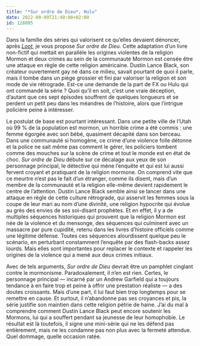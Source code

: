 ```yaml
---
title: "*Sur ordre de Dieu*, Hulu"
date: 2022-09-09T21:49:08+02:00
id: 128095 
---
```


Dans la famille des séries qui valorisent ce qu’elles devaient dénoncer, après [*Loot*](https://nicolasfurno.fr/serie/loot-apple-tv+/), je vous propose *Sur ordre de Dieu*. Cette adaptation d’un livre non-fictif qui mettait en parallèle les origines violentes de la religion Mormon et deux crimes au sein de la communauté Mormon est censée être une attaque en règle de cette religion américaine. Dustin Lance Black, son créateur ouvertement gay né dans ce milieu, savait pourtant de quoi il parle, mais il tombe dans un piège grossier et fini par valoriser la religion et son mode de vie rétrograde. Est-ce une demande de la part de FX ou Hulu qui ont commandé la série ? Quoi qu’il en soit, c’est une vraie déception, d’autant que ces sept épisodes souffrent de quelques longueurs et se perdent un petit peu dans les méandres de l’histoire, alors que l’intrigue policière peine à intéresser.

Le postulat de base est pourtant intéressant. Dans une petite ville de l’Utah où 99 % de la population est mormon, un horrible crime a été commis : une femme égorgée avec son bébé, quasiment décapité dans son berceau. Dans une communauté si homogène, ce crime d’une violence folle détonne et la police ne sait même pas comment le gérer, les policiers tombent comme des mouches sur la scène de crime et tout le monde est en état de choc. *Sur ordre de Dieu* débute sur ce décalage aux yeux de son personnage principal, le détective qui mène l’enquête et qui est lui aussi fervent croyant et pratiquant de la religion mormone. On comprend vite que ce meurtre n’est pas le fait d’un étranger, comme ils disent, mais d’un membre de la communauté et la religion elle-même devient rapidement le centre de l’attention. Dustin Lance Black semble ainsi se lancer dans une attaque en règle de cette culture rétrograde, qui asservit les femmes sous la coupe de leur mari au nom d’une divinité, une religion hypocrite qui évolue au grès des envies de ses soi-disant prophètes. Et en effet, il y a de multiples séquences historiques qui prouvent que la religion Mormon est née de la violence et du mensonge, des séquences qui culminent avec un massacre par pure cupidité, retenu dans les livres d’histoire officiels comme une légitime défense. Toutes ces séquences alourdissent quelque peu le scénario, en perturbant constamment l’enquête par des flash-backs assez lourds. Mais elles sont importantes pour replacer le contexte et rappeler les origines de la violence qui a mené aux deux crimes initiaux.

Avec de tels arguments, *Sur ordre de Dieu* devrait être un pamphlet cinglant contre le mormonisme. Paradoxalement, il n’en est rien. Certes, le personnage principal — incarné par un Andrew Garfield qui a toujours tendance à en faire trop et peine à offrir une prestation réaliste — a des doutes croissants. Mais d’une part, il lui faut bien trop longtemps pour se remettre en cause. Et surtout, il n’abandonne pas ses croyances et pis, la série justifie son maintien dans cette religion pétrie de haine. J’ai du mal à comprendre comment Dustin Lance Black peut encore soutenir les Mormons, lui qui a souffert pendant sa jeunesse de leur homophobie. Le résultat est là toutefois, il signe une mini-série qui ne les défend pas entièrement, mais ne les condamne pas non plus avec la fermeté attendue. Quel dommage, quelle occasion ratée. 